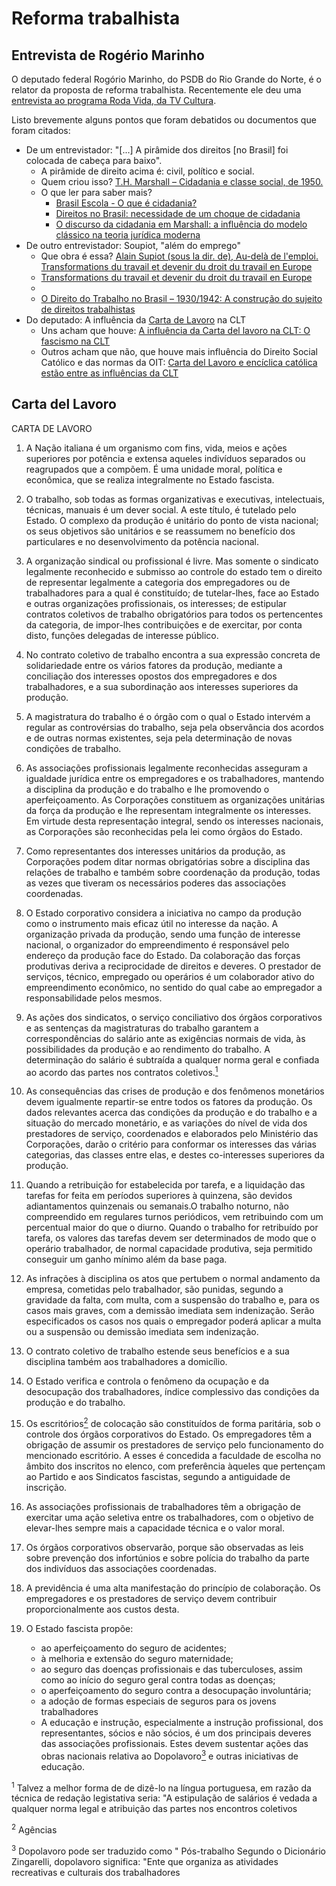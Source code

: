 # Reforma trabalhista

## Entrevista de Rogério Marinho
O deputado federal Rogório Marinho, do PSDB do Rio Grande do Norte, é o relator da proposta de reforma trabalhista. 
Recentemente ele deu uma [entrevista ao programa Roda Vida, da TV Cultura](https://www.youtube.com/watch?v=eSE9wTnDJjA).

Listo brevemente alguns pontos que foram debatidos ou documentos que foram citados:
* De um entrevistador: "[...] A pirâmide dos direitos [no Brasil] foi colocada de cabeça para baixo". 
    * A pirâmide de direito acima é: civil, político e social.
    * Quem criou isso? [T.H. Marshall – Cidadania e classe social, de 1950.](https://en.wikipedia.org/wiki/Thomas_Humphrey_Marshall)
    * O que ler para saber mais?
        * [Brasil Escola - O que é cidadania?](http://brasilescola.uol.com.br/sociologia/cidadania-ou-estadania.htm)
        * [Direitos no Brasil: necessidade de um choque de cidadania](http://www.scielo.br/scielo.php?script=sci_arttext&pid=S0104-44782006000200016)
        * [O discurso da cidadania em Marshall: a influência do modelo clássico na teoria jurídica moderna](http://jurisvox.unipam.edu.br/documents/48188/50566/O-discurso-da-cidadania-em-Marshall.pdf)
* De outro entrevistador: Soupiot, "além do emprego"
    * Que obra é essa? [Alain Supiot (sous la dir. de), Au-delà de l'emploi. Transformations du travail et devenir du droit du travail en Europe](http://www.persee.fr/doc/tiers_1293-8882_2002_num_43_171_1639_t1_0710_0000_2)
    * [Transformations du travail et devenir du droit du travail en Europe](https://bookshop.europa.eu/fr/transformations-du-travail-et-devenir-du-droit-du-travail-en-europe-pbCE1998302/)    
    * 
    * [O Direito do Trabalho no Brasil – 1930/1942: A construção do sujeito de direitos trabalhistas](http://www.bibliotecadigital.unicamp.br/document/?code=vtls000385083)
* Do deputado: A influência da [Carta de Lavoro](#carta-del-lavoro) na CLT
    * Uns acham que houve: [A influência da Carta del lavoro na CLT: O fascismo na CLT](https://alexandrechavesadv.jusbrasil.com.br/artigos/313510871/a-influencia-da-carta-del-lavoro-na-clt)
    * Outros acham que não, que houve mais influência do Direito Social Católico e das normas da OIT: [Carta del Lavoro e encíclica católica estão entre as influências da CLT](http://glo.bo/2dBf86p)

## Carta del Lavoro
CARTA DE LAVORO

1. A Nação italiana é um organismo com fins, vida, meios e ações superiores por potência e extensa aqueles indivíduos separados ou reagrupados que a compõem. É uma unidade moral, política e econômica, que se realiza integralmente no Estado fascista.

2. O trabalho, sob todas as formas organizativas e executivas, intelectuais, técnicas, manuais é um dever social. A este título, é tutelado pelo Estado. O complexo da produção é unitário do ponto de vista nacional; os seus objetivos são unitários e se reassumem no benefício dos particulares e no desenvolvimento da potência nacional.

3. A organização sindical ou profissional é livre. Mas somente o sindicato legalmente reconhecido e submisso ao controle do estado tem o direito de representar legalmente a categoria dos empregadores ou de trabalhadores para a qual é constituído; de tutelar-lhes, face ao Estado e outras organizações profissionais, os interesses; de estipular contratos coletivos de trabalho obrigatórios para todos os pertencentes da categoria, de impor-lhes contribuições e de exercitar, por conta disto, funções delegadas de interesse público.

4. No contrato coletivo de trabalho encontra a sua expressão concreta de solidariedade entre os vários fatores da produção, mediante a conciliação dos interesses opostos dos empregadores e dos trabalhadores, e a sua subordinação aos interesses superiores da produção.

5. A magistratura do trabalho é o órgão com o qual o Estado intervém a regular as controvérsias do trabalho, seja pela observância dos acordos e de outras normas existentes, seja pela determinação de novas condições de trabalho.

6. As associações profissionais legalmente reconhecidas asseguram a igualdade jurídica entre os empregadores e os trabalhadores, mantendo a disciplina da produção e do trabalho e lhe promovendo o aperfeiçoamento. As Corporações constituem as organizações unitárias da força da produção e lhe representam integralmente os interesses. Em virtude desta representação integral, sendo os interesses nacionais, as Corporações são reconhecidas pela lei como órgãos do Estado.

7. Como representantes dos interesses unitários da produção, as Corporações podem ditar normas obrigatórias sobre a disciplina das relações de trabalho e também sobre coordenação da produção, todas as vezes que tiveram os necessários poderes das associações coordenadas.

8. O Estado corporativo considera a iniciativa no campo da produção como o instrumento mais eficaz útil no interesse da nação. A organização privada da produção, sendo uma função de interesse nacional, o organizador do empreendimento é responsável pelo endereço da produção face do Estado. Da colaboração das forças produtivas deriva a reciprocidade de direitos e deveres. O prestador de serviços, técnico, empregado ou operários é um colaborador ativo do empreendimento econômico, no sentido do qual cabe ao empregador a responsabilidade pelos mesmos.

9. As ações dos sindicatos, o serviço conciliativo dos órgãos corporativos e as sentenças da magistraturas do trabalho garantem a correspondências do salário ante as exigências normais de vida, às possibilidades da produção e ao rendimento do trabalho. A determinação do salário é subtraída a qualquer norma geral e confiada ao acordo das partes nos contratos coletivos.[<SUP>1<SUP>](#rodape1)

10. As consequências das crises de produção e dos fenômenos monetários devem igualmente repartir-se entre todos os fatores da produção. Os dados relevantes acerca das condições da produção e do trabalho e a situação do mercado monetário, e as variações do nível de vida dos prestadores de serviço, coordenados e elaborados pelo Ministério das Corporações, darão o critério para conformar os interesses das várias categorias, das classes entre elas, e destes co-interesses superiores da produção.

11. Quando a retribuição for estabelecida por tarefa, e a liquidação das tarefas for feita em períodos superiores à quinzena, são devidos adiantamentos quinzenais ou semanais.O trabalho noturno, não compreendido em regulares turnos periódicos, vem retribuindo com um percentual maior do que o diurno. Quando o trabalho for retribuído por tarefa, os valores das tarefas devem ser determinados de modo que o operário trabalhador, de normal capacidade produtiva, seja permitido conseguir um ganho mínimo além da base paga.

12. As infrações à disciplina os atos que pertubem o normal andamento da empresa, cometidas pelo trabalhador, são punidas, segundo a gravidade da falta, com multa, com a suspensão do trabalho e, para os casos mais graves, com a demissão imediata sem indenização. Serão especificados os casos nos quais o empregador poderá aplicar a multa ou a suspensão ou demissão imediata sem indenização.

13. O contrato coletivo de trabalho estende seus benefícios e a sua disciplina também aos trabalhadores a domicílio.

14. O Estado verifica e controla o fenômeno da ocupação e da desocupação dos trabalhadores, índice complessivo das condições da produção e do trabalho.

15. Os escritórios[<SUP>2<SUP>](#rodape2) de colocação são constituídos de forma paritária, sob o controle dos órgãos corporativos do Estado. Os empregadores têm a obrigação de assumir os prestadores de serviço pelo funcionamento do mencionado escritório. A esses é concedida a faculdade de escolha no âmbito dos inscritos no elenco, com preferência àqueles que pertençam ao Partido e aos Sindicatos fascistas, segundo a antiguidade de inscrição.

16. As associações profissionais de trabalhadores têm a obrigação de exercitar uma ação seletiva entre os trabalhadores, com o objetivo de elevar-lhes sempre mais a capacidade técnica e o valor moral.

17. Os órgãos corporativos observarão, porque são observadas as leis sobre prevenção dos infortúnios e sobre polícia do trabalho da parte dos indivíduos das associações coordenadas.

18. A previdência é uma alta manifestação do princípio de colaboração. Os empregadores e os prestadores de serviço devem contribuir proporcionalmente aos custos desta.

19. O Estado fascista propõe:
    * ao aperfeiçoamento do seguro de acidentes;
    * à melhoria e extensão do seguro maternidade;
    * ao seguro das doenças profissionais e das tuberculoses, assim como ao início do seguro geral contra todas as doenças;
    * o aperfeiçoamento do seguro contra a desocupação involuntária;
    * a adoção de formas especiais de seguros para os jovens trabalhadores
    * A educação e instrução, especialmente a instrução profissional, dos representantes, sócios e não sócios, é um dos principais deveres das associações profissionais. Estes devem sustentar ações das obras nacionais relativa ao Dopolavoro[<SUP>3<SUP>](#rodape3) e outras iniciativas de educação.

<a name="rodape1"> 

<SUP>1</SUP> Talvez a melhor forma de de dizê-lo na língua portuguesa, em razão da técnica de redação legistativa seria: "A estipulação de salários é vedada a qualquer norma legal e atribuição das partes nos encontros coletivos

<a name="rodape2"> 

<SUP>2</SUP> Agências

<a name="rodape3"> 

<SUP>3</SUP> Dopolavoro pode ser traduzido como " Pós-trabalho Segundo o Dicionário Zingarelli, dopolavoro significa: "Ente que organiza as atividades recreativas e culturais dos trabalhadores
